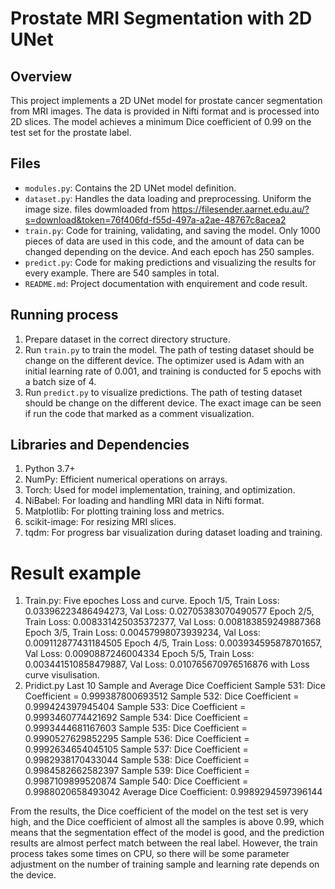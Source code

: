 # Prostate MRI Segmentation with 2D UNet

## Overview
This project implements a 2D UNet model for prostate cancer segmentation from MRI images. The data is provided in Nifti format and is processed into 2D slices. The model achieves a minimum Dice coefficient of 0.99 on the test set for the prostate label. 

## Files
- `modules.py`: Contains the 2D UNet model definition. 
- `dataset.py`: Handles the data loading and preprocessing. Uniform the image size. files dowmloaded from https://filesender.aarnet.edu.au/?s=download&token=76f406fd-f55d-497a-a2ae-48767c8acea2
- `train.py`: Code for training, validating, and saving the model. Only 1000 pieces of data are used in this code, and the amount of data can be changed depending on the device. And each epoch has 250 samples. 
- `predict.py`: Code for making predictions and visualizing the results for every example. There are 540 samples in total. 
- `README.md`: Project documentation with enquirement and code result. 

## Running process
1. Prepare dataset in the correct directory structure.
2. Run `train.py` to train the model. The path of testing dataset should be change on the different device. The optimizer used is Adam with an initial learning rate of 0.001, and training is conducted for 5 epochs with a batch size of 4.
3. Run `predict.py` to visualize predictions. The path of testing dataset should be change on the different device. The exact image can be seen if run the code that marked as a comment visualization.

## Libraries and Dependencies
1. Python 3.7+
2. NumPy: Efficient numerical operations on arrays.
3. Torch: Used for model implementation, training, and optimization.
4. NiBabel: For loading and handling MRI data in Nifti format.
5. Matplotlib: For plotting training loss and metrics.
6. scikit-image: For resizing MRI slices.
7. tqdm: For progress bar visualization during dataset loading and training.

# Result example
1. Train.py:
Five epoches Loss and curve.
Epoch 1/5, Train Loss: 0.03396223486494273, Val Loss: 0.02705383070490577
Epoch 2/5, Train Loss: 0.008331425035372377, Val Loss: 0.008183859249887368
Epoch 3/5, Train Loss: 0.00457998073939234, Val Loss: 0.009112877431184505
Epoch 4/5, Train Loss: 0.003934595878701657, Val Loss: 0.0090887246004334
Epoch 5/5, Train Loss: 0.003441510858479887, Val Loss: 0.010765670976516876
with Loss curve visulisation.
2. Pridict.py
Last 10 Sample and Average Dice Coefficient
Sample 531: Dice Coefficient = 0.999387800693512
Sample 532: Dice Coefficient = 0.999424397945404
Sample 533: Dice Coefficient = 0.9993460774421692
Sample 534: Dice Coefficient = 0.9993444681167603
Sample 535: Dice Coefficient = 0.9990527629852295
Sample 536: Dice Coefficient = 0.9992634654045105
Sample 537: Dice Coefficient = 0.9982938170433044
Sample 538: Dice Coefficient = 0.9984582662582397
Sample 539: Dice Coefficient = 0.9987109899520874
Sample 540: Dice Coefficient = 0.9988020658493042
Average Dice Coefficient: 0.9989294597396144

From the results, the Dice coefficient of the model on the test set is very high, and the Dice coefficient of almost all the samples is above 0.99, which means that the segmentation effect of the model is good, and the prediction results are almost perfect match between the real label. However, the train process takes some times on CPU, so there will be some parameter adjustment on the number of training sample and learning rate depends on the device.  